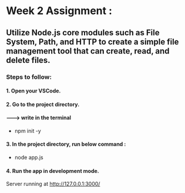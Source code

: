 # Week 2 Assignment :

## Utilize Node.js core modules such as File System, Path, and HTTP to create a simple file management tool that can create, read, and delete files.

### Steps to follow:
#### 1. Open your VSCode.
#### 2. Go to the project directory.
#### ---> write in the terminal
 - npm init -y
#### 3. In the project directory, run below command :
 - node app.js
#### 4. Run the app in development mode.
  Server running at http://127.0.0.1:3000/

